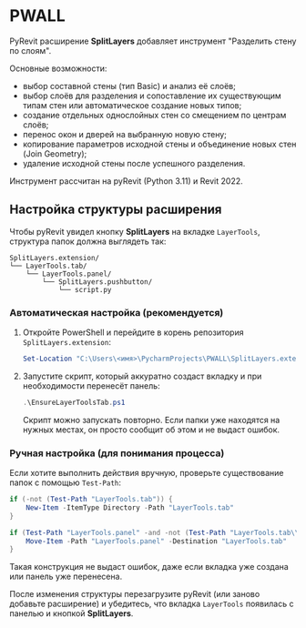 # PWALL

PyRevit расширение **SplitLayers** добавляет инструмент "Разделить стену по слоям".

Основные возможности:

- выбор составной стены (тип Basic) и анализ её слоёв;
- выбор слоёв для разделения и сопоставление их существующим типам стен или автоматическое создание новых типов;
- создание отдельных однослойных стен со смещением по центрам слоёв;
- перенос окон и дверей на выбранную новую стену;
- копирование параметров исходной стены и объединение новых стен (Join Geometry);
- удаление исходной стены после успешного разделения.

Инструмент рассчитан на pyRevit (Python 3.11) и Revit 2022.

## Настройка структуры расширения

Чтобы pyRevit увидел кнопку **SplitLayers** на вкладке `LayerTools`, структура папок должна выглядеть так:

```
SplitLayers.extension/
└── LayerTools.tab/
    └── LayerTools.panel/
        └── SplitLayers.pushbutton/
            └── script.py
```

### Автоматическая настройка (рекомендуется)

1. Откройте PowerShell и перейдите в корень репозитория `SplitLayers.extension`:
   ```powershell
   Set-Location "C:\Users\<имя>\PycharmProjects\PWALL\SplitLayers.extension"
   ```
2. Запустите скрипт, который аккуратно создаст вкладку и при необходимости перенесёт панель:
   ```powershell
   .\EnsureLayerToolsTab.ps1
   ```
   Скрипт можно запускать повторно. Если папки уже находятся на нужных местах, он просто сообщит об этом и не выдаст ошибок.

### Ручная настройка (для понимания процесса)

Если хотите выполнить действия вручную, проверьте существование папок с помощью `Test-Path`:

```powershell
if (-not (Test-Path "LayerTools.tab")) {
    New-Item -ItemType Directory -Path "LayerTools.tab"
}

if (Test-Path "LayerTools.panel" -and -not (Test-Path "LayerTools.tab\\LayerTools.panel")) {
    Move-Item -Path "LayerTools.panel" -Destination "LayerTools.tab"
}
```

Такая конструкция не выдаст ошибок, даже если вкладка уже создана или панель уже перенесена.

После изменения структуры перезагрузите pyRevit (или заново добавьте расширение) и убедитесь, что вкладка `LayerTools` появилась с панелью и кнопкой **SplitLayers**.
